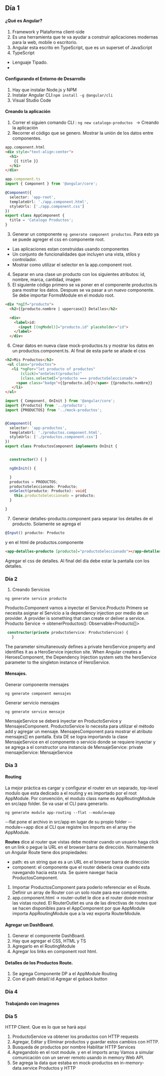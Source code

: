 ## Día 1
#### ¿Qué es Angular?
1. Framework  y Plataforma client-side
2. Es una herramienta que te va ayudar a construir aplicaciones modernas para la web, mobile o escritorio.
3. Angular esta escrito en TypeScript, que es un superset of JavaScript
4. TypeScript
  * Lenguaje Tipado.
  * 

#### Configurando el Entorno de Desarrollo
1. Hay que instalar Node.js y NPM
2. Instalar Angular CLI:```npm install -g @angular/cli ```
3. Visual Studio Code

#### Creando la aplicación
1. Correr el siguien comando CLI :           ```ng new catalogo-productos ``` -> Creando la aplicación
2. Recorrer el código que se genero. Mostrar la unión de los datos entre componentes.
```html
app.component.html
<div style="text-align:center">
  <h1>
    {{ title }}
  </h1>
</div>
```
```typescript
app.component.ts
import { Component } from '@angular/core';

@Component({
  selector: 'app-root',
  templateUrl: './app.component.html',
  styleUrls: ['./app.component.css']
})
export class AppComponent {
  title = 'Catalogo Productos';
}
```

3. Generar un componente ```ng generate component productos```. Para esto ya se puede agreger el css en componente root.

  * Las aplicaciones estan construidas usando componentes
  * Un conjunto de funcionalidades  que incluyen una vista, stilos y controlador.
  * Mostrar como utilizar el selector en la app.component root.
4. Separar en una clase un producto con los siguientes atributos: id, nombre, marca, cantidad, imagen
5. El siguiente código primero se va poner en el componente productos.ts para mostrar los datos. Despues se va pasar
a un nuevo componente. Se debe importar FormsModule en el modulo root. 
```html
<div *ngIf="producto">
  <h2>{{producto.nombre | uppercase}} Detalles</h2>

  <div>
    <label>id:
      <input [(ngModel)]="producto.id" placeholder="id">
    </label>
  </div>
```
6. Crear datos en nueva clase mock-productos.ts y mostrar los datos en un productos.component.ts. 
Al final de esta parte se añade el css
```html
<h2>Mis Productos</h2>
 <ul class="productos">
   <li *ngFor="let producto of productos" 
       (click)="onSelect(producto)"
       [class.selected]="producto === productoSeleccionado">
     <span class="badge">{{producto.id}}</span> {{producto.nombre}}
   </li>
</ul>
```
```typescript
import { Component, OnInit } from '@angular/core';
import {Producto} from '../producto';
import {PRODUCTOS} from '../mock-productos';


@Component({
  selector: 'app-productos',
  templateUrl: './productos.component.html',
  styleUrls: ['./productos.component.css']
})
export class ProductosComponent implements OnInit {


  constructor() { }

  ngOnInit() {

  }
  productos = PRODUCTOS;
  productoSeleccionado: Producto;
  onSelect(producto: Producto): void{
    this.productoSeleccionado = producto;
  }

}
```

7. Generar detalles-producto.component para separar los detalles de el producto.
Solamente se agrega el 
```typescript 
@Input() producto: Producto 
``` 
y en el html de productos.componente 
```html 
<app-detalles-producto [producto]="productoSeleccionado"></app-detalles-producto> 
```
Agregar el css de detalles.
Al final del día debe estar la pantalla con los detalles.

  
  

### Día 2
1. Creando Servicios
```
ng generate service producto
```
Producto.Component vamos a inyectar el Service.Producto
Primero se necesita asignar el Servicio a la dependency injection por medio de un provider. A provider is something 
that can create or deliver a service.
Producto Service -> obtenerProductos(): Observable<Producto[]>


```typescript
 constructor(private productoService: ProductoService) {
   }
```
The parameter simultaneously defines a private heroService property and identifies it as a HeroService injection site.
When Angular creates a HeroesComponent, the Dependency Injection system sets the heroService parameter to the singleton instance of HeroService. 

#### Mensajes.
Generar componente mensajes
```
ng generate component mensajes
```

Generar servicio mensajes
```
ng generate service mensaje
```
MensajeService se deberá inyectar en ProductoService y MensajesComponent. 
ProductoService lo necesita para utilizar el método add y agregar un mensaje. 
MensajesComponent para mostrar el atributo mensajes[] en pantalla. 
Esta DE se logra importando la clase MensajeService en el componente o servicio donde se requiere inyectar y se agrega a
el constructor una instancia de MensajeService:
private mensajeService: MensajeService


### Día 3
#### Routing
La mejor práctica es cargar y configurar el router en un separado, top-level modulo que esta dedicado a el routing y es 
importado por el root AppModule.
Por convención, el modulo class name es AppRoutingModule en src/app folder.
Se va usar el CLI para generarlo.
```
ng generate module app-routing --flat --module=app
```
--flat pone el archivo in src/app en lugar de su propio folder
--module==app dice al CLI que registre los imports  en el array the AppModule.

**Routes** dice al router que vistas debe mostrar cuando un usuario haga click en un link o pegue la  URL en el browser barra
de dirección.
Normalmente un Angular Route tiene dos propiedades:
* path: es un string que es a un URL en el browser barra de dirección
* component: el componente que el router debería crear cuando esta navegando hacia esta ruta.
Se quiere navegar hacia ProductosComponent.
1. Importar ProductosComponent para poderlo referenciar en el Route. Definir un array de Router con un solo route 
para ese componente.
2. app.component.html -> router-outlet le dice a el router donde mostrar las vistas routed.
El RouterOutlet es una de las directivas de routes que se hacen disponibles para el AppComponent por que  AppModule
 importa AppRoutingModule que a la vez exporta RouterModule.
#### Agregar un DashBoard.
1. Generar el componente DashBoard.
2. Hay que agregar el CSS, HTML  y TS
3. Agregarlo en el RoutingModule
4. Agregar los links en component root html.

#### Detalles de los Productos  Route.
1. Se agrega Componente DP a el AppModule Routing
2. Con el path detail/:id
Agregar el goback button


### Día 4
#### Trabajando con imagenes



### Día 5 
HTTP Client.
Que es lo que se hará aqui
1. ProductoService va obtener los productos con HTTP requests
2. Agregar, Editar y Eliminar productos y guardar estos cambios con HTTP.
3. Busqueda de productos por nombre
Habilitar HTTP Services
1. Agregandolo en el root module. y en el imports array
Vamos a simular comunicación con un server remoto usando in memory Web API.
2. Se agrega la data que estaba en mock-productos en in-memory-data.service
Productos y HTTP




